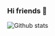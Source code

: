 ### Hi friends 👋

<!--
**wmedders21/wmedders21** is a ✨ _special_ ✨ repository because its `README.md` (this file) appears on your GitHub profile.

Here are some ideas to get you started:

- 🔭 I’m currently working on ...
- 🌱 I’m currently learning ...
- 👯 I’m looking to collaborate on ...
- 🤔 I’m looking for help with ...
- 💬 Ask me about ...
- 📫 How to reach me: ...
- 😄 Pronouns: ...
- ⚡ Fun fact: ...
-->
![Github stats](https://github-readme-stats.vercel.app/api?username=wmedders21&show_icons=true&count_private=true)

<!--
![Top Languages Card](https://github-readme-stats.vercel.app/api/top-langs/?username=wmedders21&layout=compact)
-->
